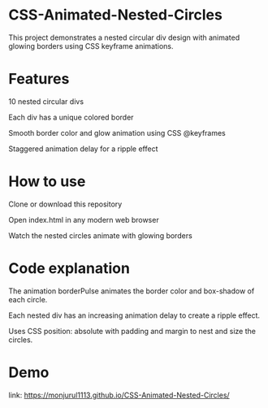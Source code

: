 # CSS-Animated-Nested-Circles
This project demonstrates a nested circular div design with animated glowing borders using CSS keyframe animations.

# Features
  10 nested circular divs

  Each div has a unique colored border

  Smooth border color and glow animation using CSS @keyframes

  Staggered animation delay for a ripple effect

# How to use
  Clone or download this repository

  Open index.html in any modern web browser

  Watch the nested circles animate with glowing borders

# Code explanation
  The animation borderPulse animates the border color and box-shadow of each circle.

  Each nested div has an increasing animation delay to create a ripple effect.

  Uses CSS position: absolute with padding and margin to nest and size the circles.

# Demo
link: https://monjurul1113.github.io/CSS-Animated-Nested-Circles/
